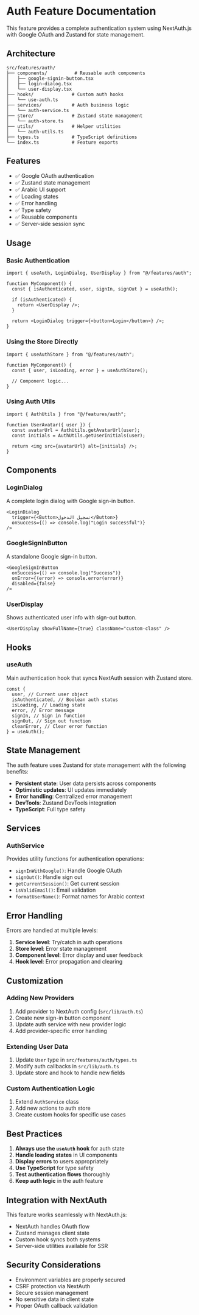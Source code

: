 # Auth Feature Documentation

This feature provides a complete authentication system using NextAuth.js with Google OAuth and Zustand for state management.

## Architecture

```
src/features/auth/
├── components/          # Reusable auth components
│   ├── google-signin-button.tsx
│   ├── login-dialog.tsx
│   └── user-display.tsx
├── hooks/              # Custom auth hooks
│   └── use-auth.ts
├── services/           # Auth business logic
│   └── auth-service.ts
├── store/              # Zustand state management
│   └── auth-store.ts
├── utils/              # Helper utilities
│   └── auth-utils.ts
├── types.ts            # TypeScript definitions
└── index.ts            # Feature exports
```

## Features

- ✅ Google OAuth authentication
- ✅ Zustand state management
- ✅ Arabic UI support
- ✅ Loading states
- ✅ Error handling
- ✅ Type safety
- ✅ Reusable components
- ✅ Server-side session sync

## Usage

### Basic Authentication

```tsx
import { useAuth, LoginDialog, UserDisplay } from "@/features/auth";

function MyComponent() {
  const { isAuthenticated, user, signIn, signOut } = useAuth();

  if (isAuthenticated) {
    return <UserDisplay />;
  }

  return <LoginDialog trigger={<button>Login</button>} />;
}
```

### Using the Store Directly

```tsx
import { useAuthStore } from "@/features/auth";

function MyComponent() {
  const { user, isLoading, error } = useAuthStore();

  // Component logic...
}
```

### Using Auth Utils

```tsx
import { AuthUtils } from "@/features/auth";

function UserAvatar({ user }) {
  const avatarUrl = AuthUtils.getAvatarUrl(user);
  const initials = AuthUtils.getUserInitials(user);

  return <img src={avatarUrl} alt={initials} />;
}
```

## Components

### LoginDialog

A complete login dialog with Google sign-in button.

```tsx
<LoginDialog
  trigger={<Button>تسجيل الدخول</Button>}
  onSuccess={() => console.log("Login successful")}
/>
```

### GoogleSignInButton

A standalone Google sign-in button.

```tsx
<GoogleSignInButton
  onSuccess={() => console.log("Success")}
  onError={(error) => console.error(error)}
  disabled={false}
/>
```

### UserDisplay

Shows authenticated user info with sign-out button.

```tsx
<UserDisplay showFullName={true} className="custom-class" />
```

## Hooks

### useAuth

Main authentication hook that syncs NextAuth session with Zustand store.

```tsx
const {
  user, // Current user object
  isAuthenticated, // Boolean auth status
  isLoading, // Loading state
  error, // Error message
  signIn, // Sign in function
  signOut, // Sign out function
  clearError, // Clear error function
} = useAuth();
```

## State Management

The auth feature uses Zustand for state management with the following benefits:

- **Persistent state**: User data persists across components
- **Optimistic updates**: UI updates immediately
- **Error handling**: Centralized error management
- **DevTools**: Zustand DevTools integration
- **TypeScript**: Full type safety

## Services

### AuthService

Provides utility functions for authentication operations:

- `signInWithGoogle()`: Handle Google OAuth
- `signOut()`: Handle sign out
- `getCurrentSession()`: Get current session
- `isValidEmail()`: Email validation
- `formatUserName()`: Format names for Arabic context

## Error Handling

Errors are handled at multiple levels:

1. **Service level**: Try/catch in auth operations
2. **Store level**: Error state management
3. **Component level**: Error display and user feedback
4. **Hook level**: Error propagation and clearing

## Customization

### Adding New Providers

1. Add provider to NextAuth config (`src/lib/auth.ts`)
2. Create new sign-in button component
3. Update auth service with new provider logic
4. Add provider-specific error handling

### Extending User Data

1. Update `User` type in `src/features/auth/types.ts`
2. Modify auth callbacks in `src/lib/auth.ts`
3. Update store and hook to handle new fields

### Custom Authentication Logic

1. Extend `AuthService` class
2. Add new actions to auth store
3. Create custom hooks for specific use cases

## Best Practices

1. **Always use the `useAuth` hook** for auth state
2. **Handle loading states** in UI components
3. **Display errors** to users appropriately
4. **Use TypeScript** for type safety
5. **Test authentication flows** thoroughly
6. **Keep auth logic** in the auth feature

## Integration with NextAuth

This feature works seamlessly with NextAuth.js:

- NextAuth handles OAuth flow
- Zustand manages client state
- Custom hook syncs both systems
- Server-side utilities available for SSR

## Security Considerations

- Environment variables are properly secured
- CSRF protection via NextAuth
- Secure session management
- No sensitive data in client state
- Proper OAuth callback validation
